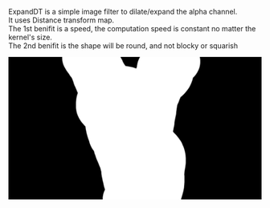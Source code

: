 ExpandDT is a simple image filter to dilate/expand the alpha channel.<br />
It uses Distance transform map. <br />
The 1st benifit is a speed, the computation speed is constant no matter the kernel's size. <br />
The 2nd benifit is the shape will be round, and not blocky or squarish<br />

<div id="header" align="left">
  <img src="https://github.com/EyalShirazi/Nuke/blob/main/Plugins/ExpandDT/demo/ExpandDT%20example%2001%20.gif"/>
</div>

